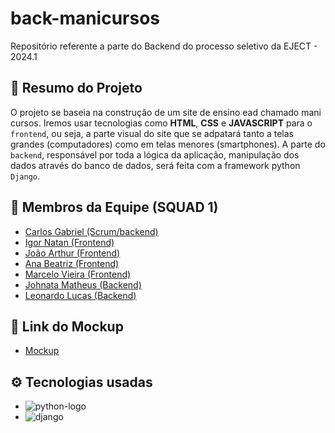 # back-manicursos
Repositório referente a parte do Backend do processo seletivo da EJECT - 2024.1

## 📝 Resumo do Projeto

O projeto se baseia na construção de um site de ensino ead chamado mani cursos. Iremos usar tecnologias como **HTML**, **CSS** e **JAVASCRIPT** para o `frontend`, ou seja, a parte visual do site que se adpatará tanto a telas grandes (computadores) como em telas menores (smartphones). A parte do `backend`, responsável por toda a lógica da aplicação, manipulação dos dados através do banco de dados, será feita com a framework python `Django`.

## 👤 Membros da Equipe (SQUAD 1)
- [Carlos Gabriel (Scrum/backend)](https://github.com/CarlosG18)
- [Igor Natan (Frontend)](https://github.com/Igoonx)
- [João Arthur (Frontend)](https://github.com/jagaldino)
- [Ana Beatriz (Frontend)](https://github.com/beatrizcabralp)
- [Marcelo Vieira (Frontend)](https://github.com/)
- [Johnata Matheus (Backend)](https://github.com/johnata-matheus)
- [Leonardo Lucas (Backend)](https://github.com/)

## 🎨 Link do Mockup

- [Mockup](https://www.figma.com/file/s8adR5JyxpsAfT7NJseBte/mockup-prosempre-2024.1---fronts-%26-backs?type=design&node-id=0%3A1&mode=design&t=5mqZBQKmnrPcQxoi-1)

## ⚙️ Tecnologias usadas

- ![python-logo](https://img.shields.io/badge/python-3.10.12-yellow?style=for-the-badge&logo=python&labelColor=blue&logoColor=white)
- ![django](https://img.shields.io/badge/django-5.0.3-228B22?style=for-the-badge&logo=django&labelColor=228B22)

